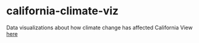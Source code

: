 # california-climate-viz
Data visualizations about how climate change has affected California
View [here](https://jennamorabito.github.io/california-climate-viz/)

